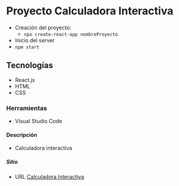 # Proyecto Calculadora Interactiva
- Creación del proyecto:
    - `npx create-react-app nombreProyecto`
- Inicio del server
 - `npm start`

## Tecnologías
- React.js
- HTML
- CSS

### Herramientas
- Visual Studio Code

#### Descripción
- Calculadora interactiva

##### Sitio
- URL [Calculadora Interactiva]()